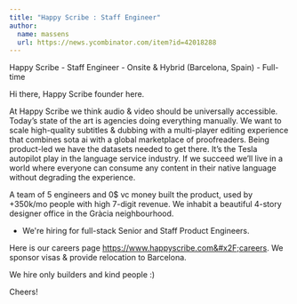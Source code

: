 ```yaml
---
title: "Happy Scribe : Staff Engineer"
author:
  name: massens
  url: https://news.ycombinator.com/item?id=42018288
---
```

Happy Scribe - Staff Engineer - Onsite &amp; Hybrid (Barcelona, Spain) - Full-time

Hi there, Happy Scribe founder here.

At Happy Scribe we think audio &amp; video should be universally accessible. Today’s state of the art is agencies doing everything manually. We want to scale high-quality subtitles &amp; dubbing with a multi-player editing experience that combines sota ai with a global marketplace of proofreaders. Being product-led we have the datasets needed to get there. It’s the Tesla autopilot play in the language service industry. If we succeed we’ll live in a world where everyone can consume any content in their native language without degrading the experience.

A team of 5 engineers and 0$ vc money built the product, used by +350k&#x2F;mo people with high 7-digit revenue. We inhabit a beautiful 4-story designer office in the Gràcia neighbourhood.

* We&#x27;re hiring for full-stack Senior and Staff Product Engineers.

Here is our careers page <a href="https:&#x2F;&#x2F;www.happyscribe.com&#x2F;careers" rel="nofollow">https:&#x2F;&#x2F;www.happyscribe.com&#x2F;careers</a>. We sponsor visas &amp; provide relocation to Barcelona.

We hire only builders and kind people :)

Cheers!
<JobApplication />
